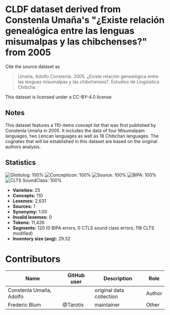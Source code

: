 # CLDF dataset derived from Constenla Umaña's "¿Existe relación genealógica entre las lenguas misumalpas y las chibchenses?" from 2005

Cite the source dataset as

> Umaña, Adolfo Constenla. 2005. ¿Existe relación genealógica entre las lenguas misumalpas y las chibchenses?. Estudios de Lingüística Chibcha.

This dataset is licensed under a CC-BY-4.0 license

## Notes

This dataset features a 110-items concept list that was first published by Constenla Umaña in 2005. It includes the data of four Misumalpam languages, two Lencan languages as well as 18 Chibchan languages. The cognates that will be established in this dataset are based on the original authors analysis.


## Statistics


![Glottolog: 100%](https://img.shields.io/badge/Glottolog-100%25-brightgreen.svg "Glottolog: 100%")
![Concepticon: 100%](https://img.shields.io/badge/Concepticon-100%25-brightgreen.svg "Concepticon: 100%")
![Source: 100%](https://img.shields.io/badge/Source-100%25-brightgreen.svg "Source: 100%")
![BIPA: 100%](https://img.shields.io/badge/BIPA-100%25-brightgreen.svg "BIPA: 100%")
![CLTS SoundClass: 100%](https://img.shields.io/badge/CLTS%20SoundClass-100%25-brightgreen.svg "CLTS SoundClass: 100%")

- **Varieties:** 25
- **Concepts:** 110
- **Lexemes:** 2,631
- **Sources:** 1
- **Synonymy:** 1.00
- **Invalid lexemes:** 0
- **Tokens:** 11,426
- **Segments:** 120 (0 BIPA errors, 0 CTLS sound class errors, 118 CLTS modified)
- **Inventory size (avg):** 29.32

# Contributors

Name | GitHub user | Description | Role
--- | --- | --- | ---
Constenla Umaña, Adolfo |  | original data collection | Author
Frederic Blum | @Tarotis | maintainer | Other


